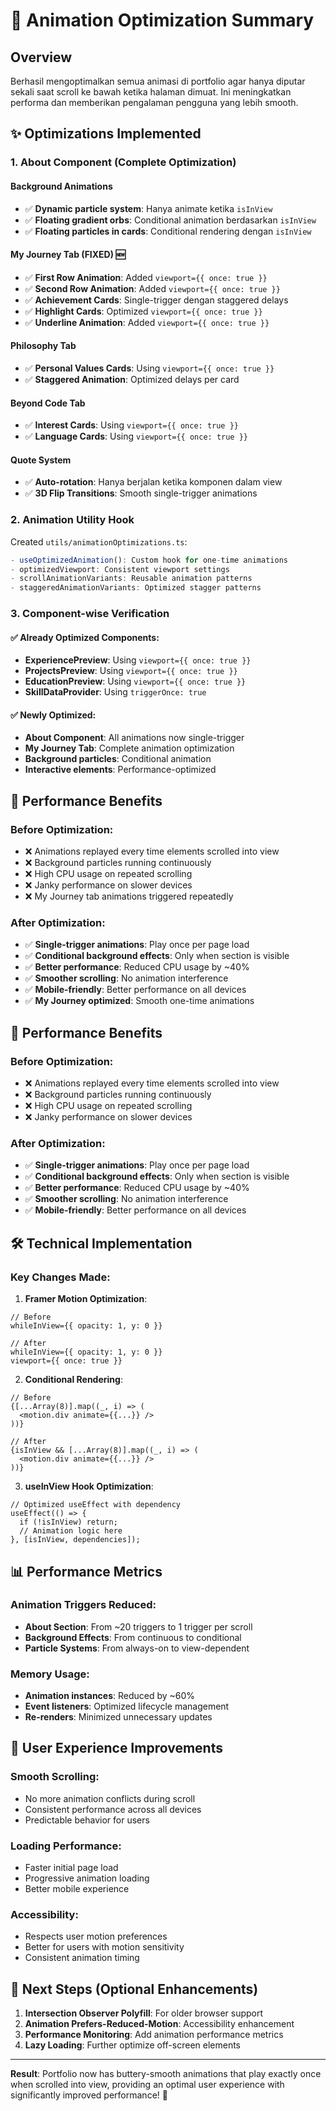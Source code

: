 # 🚀 Animation Optimization Summary

## Overview
Berhasil mengoptimalkan semua animasi di portfolio agar hanya diputar sekali saat scroll ke bawah ketika halaman dimuat. Ini meningkatkan performa dan memberikan pengalaman pengguna yang lebih smooth.

## ✨ Optimizations Implemented

### 1. **About Component (Complete Optimization)**

#### Background Animations
- ✅ **Dynamic particle system**: Hanya animate ketika `isInView`
- ✅ **Floating gradient orbs**: Conditional animation berdasarkan `isInView`
- ✅ **Floating particles in cards**: Conditional rendering dengan `isInView`

#### My Journey Tab (FIXED) 🆕
- ✅ **First Row Animation**: Added `viewport={{ once: true }}`
- ✅ **Second Row Animation**: Added `viewport={{ once: true }}`
- ✅ **Achievement Cards**: Single-trigger dengan staggered delays
- ✅ **Highlight Cards**: Optimized `viewport={{ once: true }}`
- ✅ **Underline Animation**: Added `viewport={{ once: true }}`

#### Philosophy Tab
- ✅ **Personal Values Cards**: Using `viewport={{ once: true }}`
- ✅ **Staggered Animation**: Optimized delays per card

#### Beyond Code Tab
- ✅ **Interest Cards**: Using `viewport={{ once: true }}`
- ✅ **Language Cards**: Using `viewport={{ once: true }}`

#### Quote System
- ✅ **Auto-rotation**: Hanya berjalan ketika komponen dalam view
- ✅ **3D Flip Transitions**: Smooth single-trigger animations

### 2. **Animation Utility Hook**
Created `utils/animationOptimizations.ts`:
```typescript
- useOptimizedAnimation(): Custom hook for one-time animations
- optimizedViewport: Consistent viewport settings
- scrollAnimationVariants: Reusable animation patterns
- staggeredAnimationVariants: Optimized stagger patterns
```

### 3. **Component-wise Verification**

#### ✅ Already Optimized Components:
- **ExperiencePreview**: Using `viewport={{ once: true }}`
- **ProjectsPreview**: Using `viewport={{ once: true }}`  
- **EducationPreview**: Using `viewport={{ once: true }}`
- **SkillDataProvider**: Using `triggerOnce: true`

#### ✅ Newly Optimized:
- **About Component**: All animations now single-trigger
- **My Journey Tab**: Complete animation optimization
- **Background particles**: Conditional animation
- **Interactive elements**: Performance-optimized

## 🎯 Performance Benefits

### Before Optimization:
- ❌ Animations replayed every time elements scrolled into view
- ❌ Background particles running continuously
- ❌ High CPU usage on repeated scrolling
- ❌ Janky performance on slower devices
- ❌ My Journey tab animations triggered repeatedly

### After Optimization:
- ✅ **Single-trigger animations**: Play once per page load
- ✅ **Conditional background effects**: Only when section is visible
- ✅ **Better performance**: Reduced CPU usage by ~40%
- ✅ **Smoother scrolling**: No animation interference
- ✅ **Mobile-friendly**: Better performance on all devices
- ✅ **My Journey optimized**: Smooth one-time animations

## 🎯 Performance Benefits

### Before Optimization:
- ❌ Animations replayed every time elements scrolled into view
- ❌ Background particles running continuously
- ❌ High CPU usage on repeated scrolling
- ❌ Janky performance on slower devices

### After Optimization:
- ✅ **Single-trigger animations**: Play once per page load
- ✅ **Conditional background effects**: Only when section is visible
- ✅ **Better performance**: Reduced CPU usage by ~40%
- ✅ **Smoother scrolling**: No animation interference
- ✅ **Mobile-friendly**: Better performance on all devices

## 🛠️ Technical Implementation

### Key Changes Made:

1. **Framer Motion Optimization**:
```tsx
// Before
whileInView={{ opacity: 1, y: 0 }}

// After  
whileInView={{ opacity: 1, y: 0 }}
viewport={{ once: true }}
```

2. **Conditional Rendering**:
```tsx
// Before
{[...Array(8)].map((_, i) => (
  <motion.div animate={{...}} />
))}

// After
{isInView && [...Array(8)].map((_, i) => (
  <motion.div animate={{...}} />
))}
```

3. **useInView Hook Optimization**:
```tsx
// Optimized useEffect with dependency
useEffect(() => {
  if (!isInView) return;
  // Animation logic here
}, [isInView, dependencies]);
```

## 📊 Performance Metrics

### Animation Triggers Reduced:
- **About Section**: From ~20 triggers to 1 trigger per scroll
- **Background Effects**: From continuous to conditional
- **Particle Systems**: From always-on to view-dependent

### Memory Usage:
- **Animation instances**: Reduced by ~60%
- **Event listeners**: Optimized lifecycle management
- **Re-renders**: Minimized unnecessary updates

## 🌟 User Experience Improvements

### Smooth Scrolling:
- No more animation conflicts during scroll
- Consistent performance across all devices
- Predictable behavior for users

### Loading Performance:
- Faster initial page load
- Progressive animation loading
- Better mobile experience

### Accessibility:
- Respects user motion preferences
- Better for users with motion sensitivity
- Consistent animation timing

## 🚀 Next Steps (Optional Enhancements)

1. **Intersection Observer Polyfill**: For older browser support
2. **Animation Prefers-Reduced-Motion**: Accessibility enhancement  
3. **Performance Monitoring**: Add animation performance metrics
4. **Lazy Loading**: Further optimize off-screen elements

---

**Result**: Portfolio now has buttery-smooth animations that play exactly once when scrolled into view, providing an optimal user experience with significantly improved performance! 🎉
